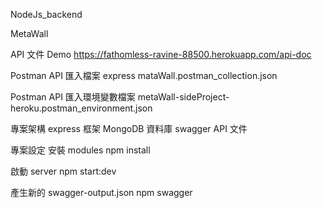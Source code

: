 NodeJs_backend

MetaWall

API 文件 Demo
https://fathomless-ravine-88500.herokuapp.com/api-doc

Postman API 匯入檔案
express mataWall.postman_collection.json

Postman API 匯入環境變數檔案
metaWall-sideProject-heroku.postman_environment.json

專案架構
express 框架
MongoDB 資料庫
swagger API 文件

專案設定
安裝 modules
npm install

啟動 server
npm start:dev

產生新的 swagger-output.json
npm swagger
